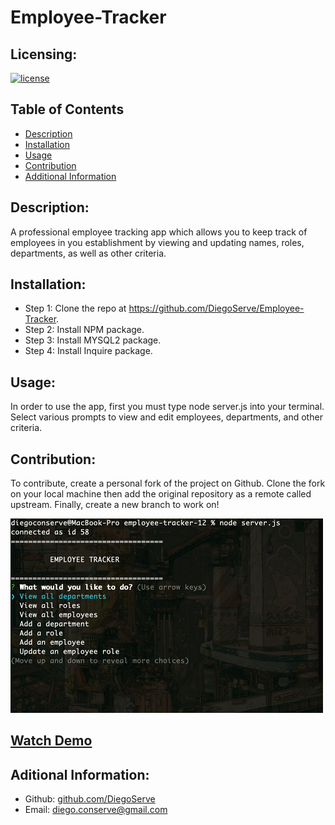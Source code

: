 # Employee-Tracker

## Licensing:
[![license](https://img.shields.io/badge/license-none-blue)](https://shields.io)

## Table of Contents
- [Description](#description)
- [Installation](#installation)
- [Usage](#usage)
- [Contribution](#contribution)
- [Additional Information](#additional-information)

## Description:
A professional employee tracking app which allows you to keep track of employees in you establishment by viewing and updating names, roles, departments, as well as other criteria.

## Installation:
- Step 1: Clone the repo at https://github.com/DiegoServe/Employee-Tracker.  
- Step 2: Install NPM package.
- Step 3: Install MYSQL2 package.
- Step 4: Install Inquire package.

## Usage:
In order to use the app, first you must type node server.js into your terminal.  Select various prompts to view and edit employees, departments, and other criteria.

## Contribution:
To contribute, create a personal fork of the project on Github. Clone the fork on your local machine then add the original repository as a remote called upstream. Finally, create a new branch to work on!

![team profile screenshot](./assests/images/Screenshot%202022-10-31%20at%2010.08.05%20PM.png)

## [Watch Demo](https://drive.google.com/file/d/14o5PN8YFQTlfHTjdzGto5jV9RiF8xlLF/view)

## Aditional Information:
- Github: [github.com/DiegoServe](DiegoServe)
- Email: diego.conserve@gmail.com 
